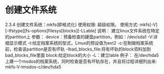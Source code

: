 # 创建文件系统

2.3.4	创建文件系统：mkfs(即格式化)
使用权限:
	超级权限。
使用方式:
	mkfs[-V][-tfstype][fs-options]filesys[blocks][-LLable]
说明：
	建立linux文件系统在特定的partition上
参数：
device：预备检查的硬盘partition，例如：/dev/sda1
-V:详细显示模式
-t:给定档案系统的型式，Linux的预设值为ext2
-c:在制做档案系统前，检查该partition是否有坏轨
-lbad_blocks_file:将有坏轨的block资料加到bad_blocks_file里面
block:给定block的大小
-L：建立lable
例子：
在/dev/hda5上建一个msdos的档案系统，同时检查是否有坏轨存在，并且将过程详细列出来:
mkfs-V-tmsdos-c/dev/hda5
